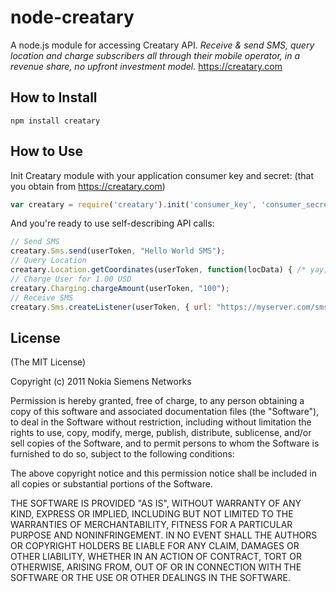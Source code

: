 # node-creatary

A node.js module for accessing Creatary API.
*Receive & send SMS, query location and charge subscribers all through their mobile operator,
in a revenue share, no upfront investment model.*
https://creatary.com

## How to Install

    npm install creatary

## How to Use

Init Creatary module with your application consumer key and secret: (that you obtain from https://creatary.com)

```js
var creatary = require('creatary').init('consumer_key', 'consumer_secret');
```

And you're ready to use self-describing API calls:

```js
// Send SMS
creatary.Sms.send(userToken, "Hello World SMS");
// Query Location
creatary.Location.getCoordinates(userToken, function(locData) { /* yay, i have it! */ });
// Charge User for 1.00 USD
creatary.Charging.chargeAmount(userToken, "100");
// Receive SMS
creatary.Sms.createListener(userToken, { url: "https://myserver.com/sms" });
```

## License

(The MIT License)

Copyright (c) 2011 Nokia Siemens Networks
 
Permission is hereby granted, free of charge, to any person obtaining
a copy of this software and associated documentation files (the
"Software"), to deal in the Software without restriction, including
without limitation the rights to use, copy, modify, merge, publish,
distribute, sublicense, and/or sell copies of the Software, and to
permit persons to whom the Software is furnished to do so, subject to
the following conditions:

The above copyright notice and this permission notice shall be
included in all copies or substantial portions of the Software.

THE SOFTWARE IS PROVIDED "AS IS", WITHOUT WARRANTY OF ANY KIND,
EXPRESS OR IMPLIED, INCLUDING BUT NOT LIMITED TO THE WARRANTIES OF
MERCHANTABILITY, FITNESS FOR A PARTICULAR PURPOSE AND
NONINFRINGEMENT. IN NO EVENT SHALL THE AUTHORS OR COPYRIGHT HOLDERS BE
LIABLE FOR ANY CLAIM, DAMAGES OR OTHER LIABILITY, WHETHER IN AN ACTION
OF CONTRACT, TORT OR OTHERWISE, ARISING FROM, OUT OF OR IN CONNECTION
WITH THE SOFTWARE OR THE USE OR OTHER DEALINGS IN THE SOFTWARE.